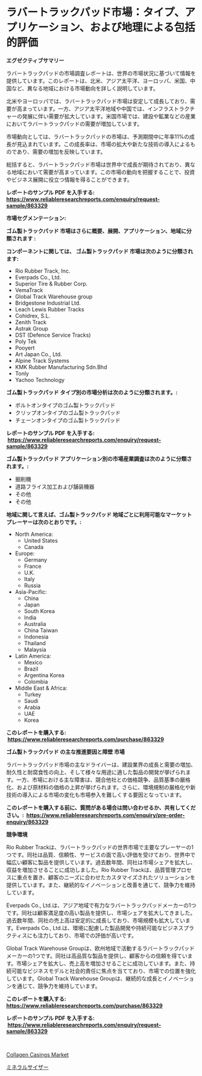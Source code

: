 <p><h1>ラバートラックパッド市場：タイプ、アプリケーション、および地理による包括的評価</h1></p><p><strong>エグゼクティブサマリー</strong></p>
<p><p>ラバートラックパッドの市場調査レポートは、世界の市場状況に基づいて情報を提供しています。このレポートは、北米、アジア太平洋、ヨーロッパ、米国、中国など、異なる地域における市場動向を詳しく説明しています。</p><p>北米やヨーロッパでは、ラバートラックパッド市場は安定して成長しており、需要が高まっています。一方、アジア太平洋地域や中国では、インフラストラクチャーの発展に伴い需要が拡大しています。米国市場では、建設や鉱業などの産業においてラバートラックパッドの需要が増加しています。</p><p>市場動向としては、ラバートラックパッドの市場は、予測期間中に年率11%の成長が見込まれています。この成長率は、市場の拡大や新たな技術の導入によるものであり、需要の増加を反映しています。</p><p>総括すると、ラバートラックパッド市場は世界中で成長が期待されており、異なる地域において需要が高まっています。この市場の動向を把握することで、投資やビジネス展開に役立つ情報を得ることができます。</p></p>
<p><strong>レポートのサンプル PDF を入手する: <a href="https://www.reliableresearchreports.com/enquiry/request-sample/863329">https://www.reliableresearchreports.com/enquiry/request-sample/863329</a></strong></p>
<p><strong>市場セグメンテーション:</strong></p>
<p><strong> ゴム製トラックパッド 市場はさらに概要、展開、アプリケーション、地域に分類されます :</strong></p>
<p><strong>コンポーネントに関しては、 ゴム製トラックパッド 市場は次のように分類されます: &nbsp;</strong></p>
<p><ul><li>Rio Rubber Track, Inc.</li><li>Everpads Co., Ltd.</li><li>Superior Tire & Rubber Corp.</li><li>VemaTrack</li><li>Global Track Warehouse group</li><li>Bridgestone Industrial Ltd.</li><li>Leach Lewis Rubber Tracks</li><li>Cohidrex, S.L.</li><li>Zenith Track</li><li>Astrak Group</li><li>DST (Defence Service Tracks)</li><li>Poly Tek</li><li>Pooyert</li><li>Art Japan Co., Ltd.</li><li>Alpine Track Systems</li><li>KMK Rubber Manufacturing Sdn.Bhd</li><li>Tonly</li><li>Yachoo Technology</li></ul></p>
<p><strong> ゴム製トラックパッド タイプ別の市場分析は次のように分類されます。:</strong></p>
<p><ul><li>ボルトオンタイプのゴム製トラックパッド</li><li>クリップオンタイプのゴム製トラックパッド</li><li>チェーンオンタイプのゴム製トラックパッド</li></ul></p>
<p><strong>レポートのサンプル PDF を入手する: &nbsp;<a href="https://www.reliableresearchreports.com/enquiry/request-sample/863329">https://www.reliableresearchreports.com/enquiry/request-sample/863329</a></strong></p>
<p><strong> ゴム製トラックパッド アプリケーション別の市場産業調査は次のように分類されます。:</strong></p>
<p><ul><li>掘削機</li><li>道路フライス加工および舗装機器</li><li>その他</li><li>その他</li></ul></p>
<p><strong>地域に関して言えば、ゴム製トラックパッド 地域ごとに利用可能なマーケットプレーヤーは次のとおりです。:</strong></p>
<p><ul>
    <li>
        North America:
        <ul>
            <li>United States</li>
            <li>Canada</li>
        </ul>
    </li>
    <li>
        Europe:
        <ul>
            <li>Germany</li>
            <li>France</li>
            <li>U.K.</li>
            <li>Italy</li>
            <li>Russia</li>
        </ul>
    </li>
    <li>
        Asia-Pacific:
        <ul>
            <li>China</li>
            <li>Japan</li>
            <li>South Korea</li>
            <li>India</li>
            <li>Australia</li>
            <li>China Taiwan</li>
            <li>Indonesia</li>
            <li>Thailand</li>
            <li>Malaysia</li>
        </ul>
    </li>
    <li>
        Latin America:
        <ul>
            <li>Mexico</li>
            <li>Brazil</li>
            <li>Argentina Korea</li>
            <li>Colombia</li>
        </ul>
    </li>
    <li>
        Middle East & Africa:
        <ul>
            <li>Turkey</li>
            <li>Saudi</li>
            <li>Arabia</li>
            <li>UAE</li>
            <li>Korea</li>
        </ul>
    </li>
    </ul></p>
<p><strong>このレポートを購入する: &nbsp;<a href="https://www.reliableresearchreports.com/purchase/863329">https://www.reliableresearchreports.com/purchase/863329</a></strong></p>
<p><strong>ゴム製トラックパッド の主な推進要因と障壁 市場</strong></p>
<p><p>ラバートラックパッド市場の主なドライバーは、建設業界の成長と需要の増加、耐久性と耐腐食性の向上、そして様々な用途に適した製品の開発が挙げられます。一方、市場における主な障害は、競合他社との価格競争、品質基準の厳格化、および原材料の価格の上昇が挙げられます。さらに、環境規制の厳格化や新技術の導入による市場の変化も市場参入を難しくする要因となっています。</p></p>
<p><strong>このレポートを購入する前に、質問がある場合は問い合わせるか、共有してください。:&nbsp; <a href="https://www.reliableresearchreports.com/enquiry/pre-order-enquiry/863329">https://www.reliableresearchreports.com/enquiry/pre-order-enquiry/863329</a></strong></p>
<p><strong>競争環境</strong></p>
<p><p>Rio Rubber Trackは、ラバートラックパッドの世界市場で主要なプレーヤーの1つです。同社は品質、信頼性、サービスの面で高い評価を受けており、世界中で幅広い顧客に製品を提供しています。過去数年間、同社は市場シェアを拡大し、収益を増加させることに成功しました。Rio Rubber Trackは、品質管理プロセスに重点を置き、顧客のニーズに合わせたカスタマイズされたソリューションを提供しています。また、継続的なイノベーションと改善を通じて、競争力を維持しています。</p><p>Everpads Co., Ltd.は、アジア地域で有力なラバートラックパッドメーカーの1つです。同社は顧客満足度の高い製品を提供し、市場シェアを拡大してきました。過去数年間、同社の売上高は安定的に成長しており、市場規模も拡大しています。Everpads Co., Ltd.は、環境に配慮した製品開発や持続可能なビジネスプラクティスにも注力しており、市場での評価が高いです。</p><p>Global Track Warehouse Groupは、欧州地域で活動するラバートラックパッドメーカーの1つです。同社は高品質な製品を提供し、顧客からの信頼を得ています。市場シェアを拡大し、売上高を増加させることに成功しています。また、持続可能なビジネスモデルと社会的責任に焦点を当てており、市場での位置を強化しています。Global Track Warehouse Groupは、継続的な成長とイノベーションを通じて、競争力を維持しています。</p></p>
<p><strong>このレポートを購入する: &nbsp; <a href="https://www.reliableresearchreports.com/purchase/863329">https://www.reliableresearchreports.com/purchase/863329</a></strong></p>
<p><strong>レポートのサンプル PDF を入手する: &nbsp;<a href="https://www.reliableresearchreports.com/enquiry/request-sample/863329">https://www.reliableresearchreports.com/enquiry/request-sample/863329</a></strong><strong></strong></p>
<p>&nbsp;</p>
<p><p><a href="https://github.com/brenzgnarento/Market-Research-Report-List-1/blob/main/collagen-casings-market.md">Collagen Casings Market</a></p><p><a href="https://github.com/Sophiaard2003/Market-Research-Report-List-1/blob/main/999241017386.md">ミネラルサイザー</a></p></p>